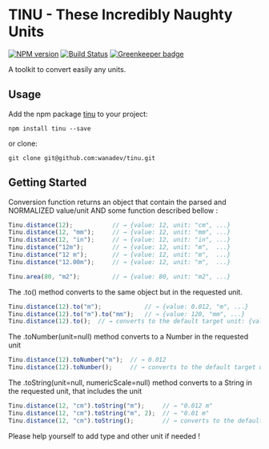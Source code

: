 # TINU - These Incredibly Naughty Units

[![NPM version](https://badge.fury.io/js/tinu.png)](http://badge.fury.io/js/tinu)
[![Build Status](https://travis-ci.org/wanadev/tinu.svg?branch=master)](https://travis-ci.org/wanadev/tinu)
[![Greenkeeper badge](https://badges.greenkeeper.io/wanadev/tinu.svg)](https://greenkeeper.io/)


A toolkit to convert easily any units.

## Usage

Add the npm package [tinu](https://www.npmjs.com/package/tinu) to your project:

    npm install tinu --save

or clone:

    git clone git@github.com:wanadev/tinu.git

## Getting Started

Conversion function returns an object that contain the parsed and NORMALIZED value/unit AND some function described bellow :

```javascript
Tinu.distance(12);           // → {value: 12, unit: "cm", ...}
Tinu.distance(12, "mm");     // → {value: 12, unit: "mm", ...}
Tinu.distance(12, "in");     // → {value: 12, unit: "in", ...}
Tinu.distance("12m");        // → {value: 12, unit: "m",  ...}
Tinu.distance("12 m");       // → {value: 12, unit: "m",  ...}
Tinu.distance("12.00m");     // → {value: 12, unit: "m",  ...}

Tinu.area(80, "m2");         // → {value: 80, unit: "m2", ...}
```

The .to() method converts to the same object but in the requested unit.

```javascript
Tinu.distance(12).to("m");            // → {value: 0.012, "m", ...}
Tinu.distance(12).to("m").to("mm");   // → {value: 120, "mm", ...}
Tinu.distance(12).to();  // → converts to the default target unit: {value: 0.012, "m", ...}
```

The .toNumber(unit=null) method converts to a Number in the requested unit

```javascript
Tinu.distance(12).toNumber("m");  // → 0.012
Tinu.distance(12).toNumber();     // → converts to the default target unit: 0.012
```

The .toString(unit=null, numericScale=null) method converts to a String in the requested unit, that includes the unit

```javascript
Tinu.distance(12, "cm").toString("m");     // → "0.012 m"
Tinu.distance(12, "cm").toString("m", 2);  // → "0.01 m"
Tinu.distance(12, "cm").toString();        // → converts to the default target unit: "0.012 m"
```

Please help yourself to add type and other unit if needed !
